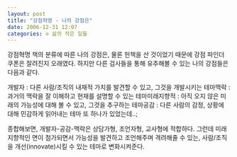 ```yaml
---
layout: post
title: "강점혁명 - 나의 강점은"
date: 2006-12-31 12:07
categories: ⊙ 삶의 작은 일들
---
```


강점혁명 책의 분류에 따른 나의 강점은,
물론 헌책을 산 것이었기 때문에 강점 파인더 쿠폰은 잘려진지 오래였다.
하지만 다른 검사들을 통해 유추해볼 수 있는 나의 강점들은 다음과 같다.

개발자 : 다른 사람/조직의 내재적 가치를 발견할 수 있고, 그것을 개발시키는 테마맥락 : 과거의 맥락을 잘 이해하고 현재를 설명할 수 있는 테마미래지향적 : 아직 오지 않은 미래의 가능성에 대해 볼 수 있고, 그것을 추구하는 테마공감 : 다른 사람의 감정, 상황에 대해 민감하게 읽어내는 테마
또 하나가 있었는데..;


종합해보면, 개발자-공감-맥락은 상담가형, 조언자형, 교사형에 적합하다. 그런데 미래지향적인 면이 첨가되면서 가능성을 발견하고 조언해주며 격려해줄 수 있는, 사람/조직을 개선(innovate)시킬 수 있는 테마로 변화시켜준다.

       
